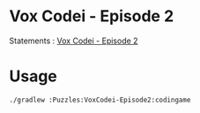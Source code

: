 # Vox Codei - Episode 2

Statements : [Vox Codei - Episode 2](https://www.codingame.com/training/expert/vox-codei-episode-2)

# Usage 

```bash
./gradlew :Puzzles:VoxCodei-Episode2:codingame
```